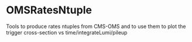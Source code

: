 # OMSRatesNtuple
Tools to produce rates ntuples from CMS-OMS and to use them to plot the trigger cross-section vs time/integrateLumi/pileup
